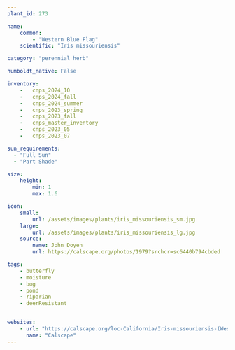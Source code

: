 ```yaml
---
plant_id: 273

name: 
    common:  
        - "Western Blue Flag" 
    scientific: "Iris missouriensis"  

category: "perennial herb"

humboldt_native: False

inventory: 
    -   cnps_2024_10
    -   cnps_2024_fall
    -   cnps_2024_summer
    -   cnps_2023_spring
    -   cnps_2023_fall
    -   cnps_master_inventory
    -   cnps_2023_05 
    -   cnps_2023_07 

sun_requirements:
  - "Full Sun"
  - "Part Shade"

size:
    height: 
        min: 1
        max: 1.6

icon:
    small: 
        url: /assets/images/plants/iris_missouriensis_sm.jpg
    large:
        url: /assets/images/plants/iris_missouriensis_lg.jpg
    source: 
        name: John Doyen 
        url: https://calscape.org/photos/1979?srchcr=sc6440b794cbded

tags:
    - butterfly
    - moisture
    - bog
    - pond
    - riparian
    - deerResistant


websites: 
    - url: "https://calscape.org/loc-California/Iris-missouriensis-(Western-Blue-Flag)?srchcr=sc5fc65586d2e3f"
      name: "Calscape"
---
```



